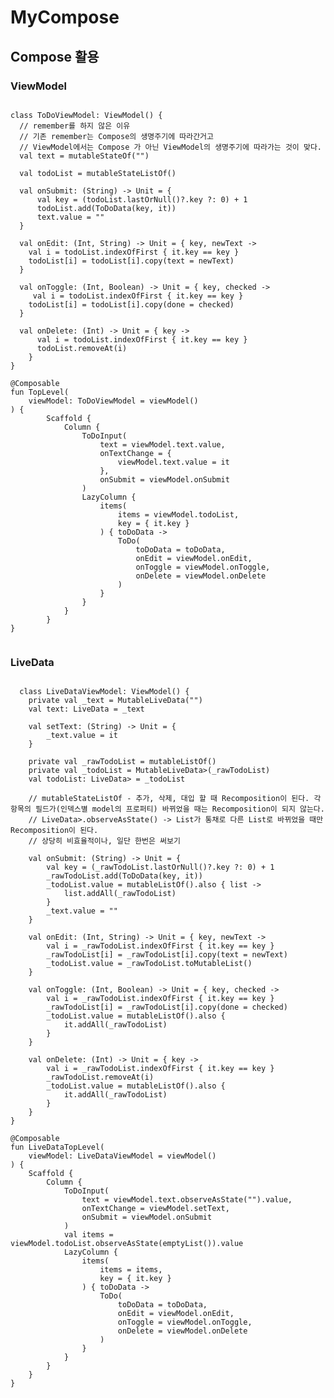 # MyCompose
## Compose 활용

### ViewModel
  <pre><code>
class ToDoViewModel: ViewModel() {      
  // remember를 하지 않은 이유
  // 기존 remember는 Compose의 생명주기에 따라간거고    
  // ViewModel에서는 Compose 가 아닌 ViewModel의 생명주기에 따라가는 것이 맞다.
  val text = mutableStateOf("")
    
  val todoList = mutableStateListOf<ToDoData>()
    
  val onSubmit: (String) -> Unit = {
      val key = (todoList.lastOrNull()?.key ?: 0) + 1
      todoList.add(ToDoData(key, it))
      text.value = ""
  }
    
  val onEdit: (Int, String) -> Unit = { key, newText ->
    val i = todoList.indexOfFirst { it.key == key }
    todoList[i] = todoList[i].copy(text = newText)
  }
    
  val onToggle: (Int, Boolean) -> Unit = { key, checked ->
     val i = todoList.indexOfFirst { it.key == key }
    todoList[i] = todoList[i].copy(done = checked)
  }
    
  val onDelete: (Int) -> Unit = { key ->
      val i = todoList.indexOfFirst { it.key == key }
      todoList.removeAt(i)
    }
}
    
@Composable
fun TopLevel(
    viewModel: ToDoViewModel = viewModel()
) {
        Scaffold {
            Column {
                ToDoInput(
                    text = viewModel.text.value,
                    onTextChange = {
                        viewModel.text.value = it
                    },
                    onSubmit = viewModel.onSubmit
                )
                LazyColumn {
                    items(
                        items = viewModel.todoList,
                        key = { it.key }
                    ) { toDoData ->
                        ToDo(
                            toDoData = toDoData,
                            onEdit = viewModel.onEdit,
                            onToggle = viewModel.onToggle,
                            onDelete = viewModel.onDelete
                        )
                    }
                }
            }
        }
}  
  </code></pre> 

### LiveData
<pre><code>
  class LiveDataViewModel: ViewModel() {
    private val _text = MutableLiveData("")
    val text: LiveData<String> = _text

    val setText: (String) -> Unit = {
        _text.value = it
    }

    private val _rawTodoList = mutableListOf<ToDoData>()
    private val _todoList = MutableLiveData<List<ToDoData>>(_rawTodoList)
    val todoList: LiveData<List<ToDoData>> = _todoList

    // mutableStateListOf - 추가, 삭제, 대입 할 때 Recomposition이 된다. 각 항목의 필드가(인덱스별 model의 프로퍼티) 바뀌었을 때는 Recomposition이 되지 않는다.
    // LiveData<List<T>>.observeAsState() -> List가 통채로 다른 List로 바뀌었을 때만 Recomposition이 된다.
    // 상당히 비효율적이나, 일단 한번은 써보기

    val onSubmit: (String) -> Unit = {
        val key = (_rawTodoList.lastOrNull()?.key ?: 0) + 1
        _rawTodoList.add(ToDoData(key, it))
        _todoList.value = mutableListOf<ToDoData>().also { list ->
            list.addAll(_rawTodoList)
        }
        _text.value = ""
    }

    val onEdit: (Int, String) -> Unit = { key, newText ->
        val i = _rawTodoList.indexOfFirst { it.key == key }
        _rawTodoList[i] = _rawTodoList[i].copy(text = newText)
        _todoList.value = _rawTodoList.toMutableList()
    }

    val onToggle: (Int, Boolean) -> Unit = { key, checked ->
        val i = _rawTodoList.indexOfFirst { it.key == key }
        _rawTodoList[i] = _rawTodoList[i].copy(done = checked)
        _todoList.value = mutableListOf<ToDoData>().also {
            it.addAll(_rawTodoList)
        }
    }

    val onDelete: (Int) -> Unit = { key ->
        val i = _rawTodoList.indexOfFirst { it.key == key }
        _rawTodoList.removeAt(i)
        _todoList.value = mutableListOf<ToDoData>().also {
            it.addAll(_rawTodoList)
        }
    }
}

@Composable
fun LiveDataTopLevel(
    viewModel: LiveDataViewModel = viewModel()
) {
    Scaffold {
        Column {
            ToDoInput(
                text = viewModel.text.observeAsState("").value,
                onTextChange = viewModel.setText,
                onSubmit = viewModel.onSubmit
            )
            val items = viewModel.todoList.observeAsState(emptyList<ToDoData>()).value
            LazyColumn {
                items(
                    items = items,
                    key = { it.key }
                ) { toDoData ->
                    ToDo(
                        toDoData = toDoData,
                        onEdit = viewModel.onEdit,
                        onToggle = viewModel.onToggle,
                        onDelete = viewModel.onDelete
                    )
                }
            }
        }
    }
}
</code></pre> 
